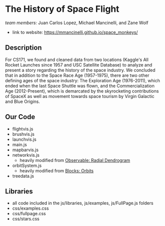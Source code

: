 # The History of Space Flight
*team members:* Juan Carlos Lopez, Michael Mancinelli, and Zane Wolf

* link to website: https://mmancinelli.github.io/space_monkeys/


## Description
For CS171, we found and cleaned data from two locations (Kaggle's All Rocket Launches since 1957 and USC Satellite Database) to analyze and present a story regarding the history of the space industry. We concluded that in addition to the Space Race Age (1957-1975), there are two other defining ages of the space industry: The Exploration Age (1976-2011), which ended when the last Space Shuttle was flown, and the Commercialization Age (2012-Present), which is demarcated by the skyrocketing contributions of SpaceX as well as movement towards space tourism by Virgin Galactic and Blue Origins.  

## Our Code
* flightvis.js
* brushvis.js
* launchvis.js
* main.js
* mapbarvis.js
* networkvis.js
  * heavily modified from [Observable: Radial Dendrogram](https://observablehq.com/@d3/radial-dendrogram)
* orbitSystem.js
  * heavily modified from [Blocks: Orbits](http://bl.ocks.org/codybuell/fc2426aedabef2d69873)
* treedata.js 

## Libraries
* all code included in the js/libraries, js/examples, js/FullPage.js folders
* css/examples.css
* css/fullpage.css
* css/stars.css

